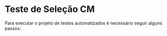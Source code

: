 # Teste de Seleção CM

Para executar o projeto de testes automatizados é necessário seguir alguns passos:



